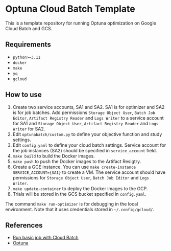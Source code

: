 # Optuna Cloud Batch Template

This is a template repository for running Optuna optimization on Google Cloud Batch and GCS.

## Requirements
- `python>=3.11`
- `docker`
- `make`
- `yq`
- `gcloud`

## How to use

1. Create two service accounts, SA1 and SA2. SA1 is for optimizer and SA2 is for job batches. Add permissions `Storage Object User`, `Batch Job Editor`, `Artifact Registry Reader` and `Logs Writer` to a service account for SA1 and `Storage Object User`, `Artifact Registry Reader` and `Logs Writer` for SA2.
1. Edit `optunabatch/custom.py` to define your objective function and study settings.
1. Edit `config.yaml` to define your cloud batch settings. Service account for the job instances (SA2) should be specified in `service_account` field.
1. `make build` to build the Docker images.
1. `make push` to push the Docker images to the Artifact Resigtry.
1. Create a GCE instance. You can use `make create-instance SERVICE_ACCOUNT={SA1}` to create a VM. The service account should have permissions for `Storage Object User`, `Batch Job Editor` and `Logs Writer`.
1. `make update-container` to deploy the Docker images to the GCP.
1. Trials will be stored in the GCS bucket specified in `config.yaml`.

The command `make run-optimizer` is for debugging in the local environment. Note that it uses credentials stored in `~/.config/gcloud/`.



## References
- [Run basic job with Cloud Batch](https://cloud.google.com/batch/docs/create-run-basic-job)
- [Optuna](https://optuna.org/)